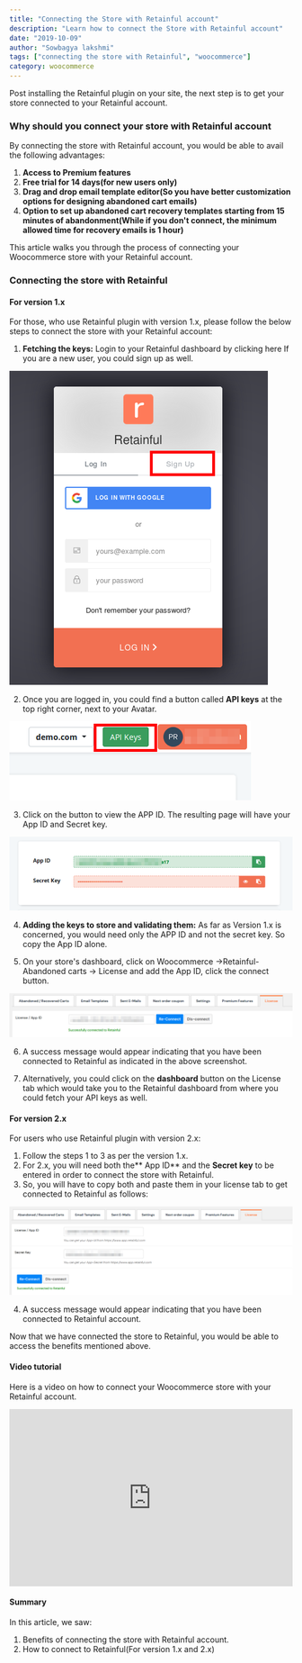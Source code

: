 ```yaml
---
title: "Connecting the Store with Retainful account"
description: "Learn how to connect the Store with Retainful account"
date: "2019-10-09"
author: "Sowbagya lakshmi"
tags: ["connecting the store with Retainful", "woocommerce"]
category: woocommerce
---
```


Post installing the Retainful plugin on your site, the next step is to get your store connected to your Retainful account.

### Why should you connect your store with Retainful account
By connecting the store with Retainful account, you would be able to avail the following advantages:

1. **Access to Premium features**
2. **Free trial for 14 days(for new users only)**
3. **Drag and drop email template editor(So you have better customization options for designing abandoned cart emails)**
4. **Option to set up abandoned cart recovery templates starting from 15 minutes of abandonment(While if you don't connect, the minimum allowed time for recovery emails is 1 hour)**

This article walks you through the process of connecting your Woocommerce store with your Retainful account. 

### Connecting the store with Retainful

#### For version 1.x
For those, who use Retainful plugin with version 1.x, please follow the below steps to connect the store with your Retainful account:

1. **Fetching the keys:** Login to your Retainful dashboard by clicking <link-text url="https://app.retainful.com" target="_blank" rel="noopener">here<link-text>
If you are a new user, you could sign up as well.

![Login page](../../images/docs/connecting-the-store-with-retainful/1.x-dashboard-login-page.png)
  
2. Once you are logged in, you could find a button called **API keys** at the top right corner, next to your Avatar. 

![API keys button](../../images/docs/connecting-the-store-with-retainful/1.x-API-keys.png)
    
3. Click on the button to view the APP ID. The resulting page will have your App ID and Secret key.

![Keys page](../../images/docs/connecting-the-store-with-retainful/1.x-keys-page.png)

4. **Adding the keys to store and validating them:** As far as Version 1.x is concerned, you would need only the APP ID and not the secret key. So copy the App ID alone.

5. On your store's dashboard, click on Woocommerce ->Retainful-Abandoned carts -> License and add the App ID, click the connect button.

![Keys in license tab](../../images/docs/connecting-the-store-with-retainful/1.x-keys-license-tab.png)
    
6. A success message would appear indicating that you have been connected to Retainful as indicated in the above screenshot.

 7. Alternatively, you could click on the **dashboard** button on the License tab which would take you to the Retainful dashboard from where you could fetch your API keys as well.

#### For version 2.x

For users who use Retainful plugin with version 2.x:

1. Follow the steps 1 to 3 as per the version 1.x.
2. For 2.x, you will need both the** App ID** and the **Secret key** to be entered in order to connect the store with Retainful.
3. So, you will have to copy both and paste them in your license tab to get connected to Retainful as follows:

![2.x keys in retainful license tab](../../images/docs/connecting-the-store-with-retainful/2.x-keys-license-tab.png)

4. A success message would appear indicating that you have been connected to Retainful account.

Now that we have connected the store to Retainful, you would be able to  access the benefits mentioned above. 

#### Video tutorial
    
Here is a video on how to connect your Woocommerce store with your Retainful account.
    <div style="position: relative; padding-bottom: 62.5%; height: 0;"><iframe src="https://www.loom.com/embed/a372e56018f14cbb82a32701fff5f65f" frameborder="0" webkitallowfullscreen mozallowfullscreen allowfullscreen style="position: absolute; top: 0; left: 0; width: 100%; height: 100%;"></iframe></div>

#### Summary
    
In this article, we saw:
1. Benefits of connecting the store with Retainful account.
2. How to connect to Retainful(For version 1.x and 2.x)